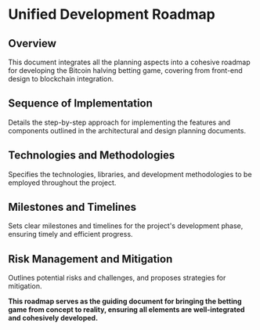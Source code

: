 # Unified Development Roadmap

## Overview
This document integrates all the planning aspects into a cohesive roadmap for developing the Bitcoin halving betting game, covering from front-end design to blockchain integration.

## Sequence of Implementation
Details the step-by-step approach for implementing the features and components outlined in the architectural and design planning documents.

## Technologies and Methodologies
Specifies the technologies, libraries, and development methodologies to be employed throughout the project.

## Milestones and Timelines
Sets clear milestones and timelines for the project's development phase, ensuring timely and efficient progress.

## Risk Management and Mitigation
Outlines potential risks and challenges, and proposes strategies for mitigation.

**This roadmap serves as the guiding document for bringing the betting game from concept to reality, ensuring all elements are well-integrated and cohesively developed.**